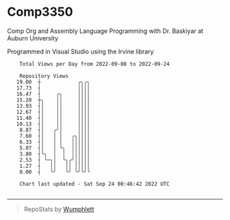 # Comp3350
Comp Org and Assembly Language Programming with Dr. Baskiyar at Auburn University

Programmed in Visual Studio using the Irvine library

```
    Total Views per Day from 2022-09-08 to 2022-09-24

    Repository Views
   19.00  ┼            ╭╮╭╮
   17.73  ┤            ││││
   16.47  ┤     ╭╮     ││││
   15.20  ┼╮    ││     ││││
   13.93  ┤│    ││     ││││
   12.67  ┤│    ││     ││││
   11.40  ┤│    ││     ││││
   10.13  ┤│    ││     ││││
    8.87  ┤│   ╭╯│     ││││
    7.60  ┤│   │ │   ╭╮││││
    6.33  ┤│   │ │   ││││││
    5.07  ┤│   │ ╰╮  ││││││
    3.80  ┤╰╮  │  │  ││││││
    2.53  ┤ ╰─╮│  ╰╮╭╯│││││
    1.27  ┤   ││   ││ │││││
    0.00  ┤   ╰╯   ╰╯ ╰╯╰╯╰

    Chart last updated - Sat Sep 24 00:46:42 2022 UTC
    
```

---

> RepoStats by [Wumphlett](https://github.com/Wumphlett)
